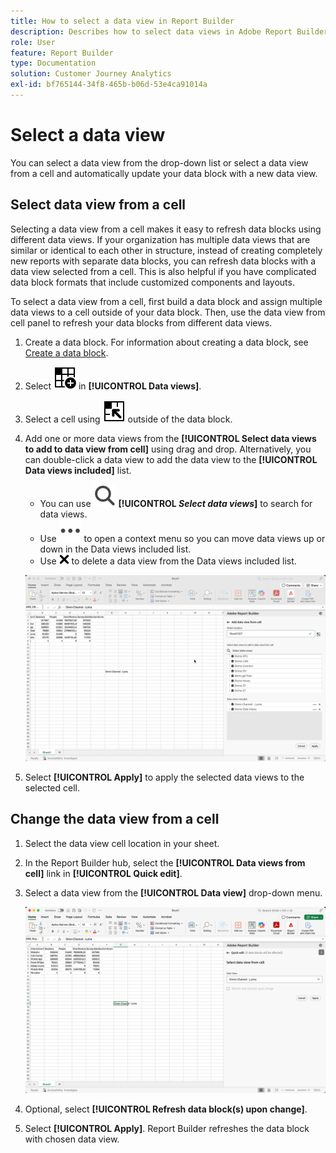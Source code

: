 ```yaml
---
title: How to select a data view in Report Builder
description: Describes how to select data views in Adobe Report Builder
role: User
feature: Report Builder
type: Documentation
solution: Customer Journey Analytics
exl-id: bf765144-34f8-465b-b06d-53e4ca91014a
---
```

# Select a data view

You can select a data view from the drop-down list or select a data view from a cell and automatically update your data block with a new data view.

## Select data view from a cell

Selecting a data view from a cell makes it easy to refresh data blocks using different data views. If your organization has multiple data views that are similar or identical to each other in structure, instead of creating completely new reports with separate data blocks, you can refresh data blocks with a data view selected from a cell. This is also helpful if you have complicated data block formats that include customized components and layouts.

To select a data view from a cell, first build a data block and assign multiple data views to a cell outside of your data block. Then, use the data view from cell panel to refresh your data blocks from different data views.

1. Create a data block. For information about creating a data block, see [Create a data block](/help/report-builder/create-a-data-block.md).

1. Select ![DataViewSelector](/help/assets/icons/DataViewSelector.svg) in **[!UICONTROL Data views]**.

1. Select a cell using ![DataBlockSelector](/help/assets/icons/DataBlockSelector.svg) outside of the data block.

1. Add one or more data views from the **[!UICONTROL Select data views to add to data view from cell]** using drag and drop. Alternatively, you can double-click a data view to add the data view to the **[!UICONTROL Data views included]** list. 

   * You can use ![Search](/help/assets/icons/Search.svg) **[!UICONTROL _Select data views_]** to search for data views.
   * Use ![MoreSmall](/help/assets/icons/MoreSmall.svg) to open a context menu so you can move data views up or down in the Data views included list.
   * Use ![CrossSize75](/help/assets/icons/CrossSize75.svg) to delete a data view from the Data views included list.

   ![Select data view from a cell](assets/dataviews-from-a-cell.png)

1. Select **[!UICONTROL Apply]** to apply the selected data views to the selected cell.


## Change the data view from a cell

1. Select the data view cell location in your sheet.
1. In the Report Builder hub, select the **[!UICONTROL Data views from cell]** link in **[!UICONTROL Quick edit]**.
1. Select a data view from the **[!UICONTROL Data view]** drop-down menu.

   ![Change data view from a cell](assets/change-data-view-from-cell.png)
1. Optional, select **[!UICONTROL Refresh data block(s) upon change]**.

1. Select **[!UICONTROL Apply]**. Report Builder refreshes the data block with chosen data view.
